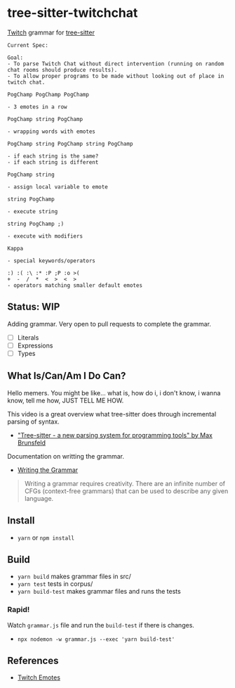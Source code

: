 # tree-sitter-twitchchat 

[Twitch](https://twitch.tv/) grammar for [tree-sitter](https://github.com/tree-sitter/tree-sitter)

```
Current Spec:

Goal: 
- To parse Twitch Chat without direct intervention (running on random chat rooms should produce results).
- To allow proper programs to be made without looking out of place in twitch chat.

PogChamp PogChamp PogChamp 

- 3 emotes in a row

PogChamp string PogChamp

- wrapping words with emotes

PogChamp string PogChamp string PogChamp

- if each string is the same?
- if each string is different

PogChamp string

- assign local variable to emote

string PogChamp

- execute string 

string PogChamp ;)

- execute with modifiers

Kappa

- special keywords/operators

:) :( :\ :* :P ;P :o >(
+  -  /  *  <  >  <  >  
- operators matching smaller default emotes
```

## Status: WIP

Adding grammar. Very open to pull requests to complete the grammar. 

* [ ] Literals
* [ ] Expressions
* [ ] Types

## What Is/Can/Am I Do Can?

Hello memers. You might be like... what is, how do i, i don't know, i wanna know, tell me how, JUST TELL ME HOW.

This video is a great overview what tree-sitter does through incremental parsing of syntax. 
- ["Tree-sitter - a new parsing system for programming tools" by Max Brunsfeld](https://www.youtube.com/watch?v=Jes3bD6P0To)

Documentation on writting the grammar.
- [Writing the Grammar](https://tree-sitter.github.io/tree-sitter/creating-parsers#writing-the-grammar)

> Writing a grammar requires creativity. There are an infinite number of CFGs (context-free grammars) that can be used to describe any given language.

## Install

- `yarn` or `npm install` 

## Build

- `yarn build` makes grammar files in src/
- `yarn test` tests in corpus/
- `yarn build-test` makes grammar files and runs the tests

### Rapid!

Watch `grammar.js` file and run the `build-test` if there is changes.

- `npx nodemon -w grammar.js --exec 'yarn build-test'`

## References

* [Twitch Emotes](https://www.twitchemotes.com/)

